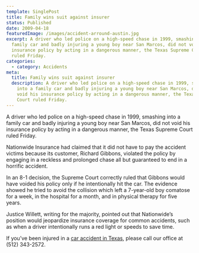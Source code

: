 ```yaml
---
template: SinglePost
title: Family wins suit against insurer
status: Published
date: 2009-04-18
featuredImage: /images/accident-arround-austin.jpg
excerpt: A driver who led police on a high-speed chase in 1999, smashing into a
  family car and badly injuring a young boy near San Marcos, did not void his
  insurance policy by acting in a dangerous manner, the Texas Supreme Court
  ruled Friday.
categories:
  - category: Accidents
meta:
  title: Family wins suit against insurer
  description: A driver who led police on a high-speed chase in 1999, smashing
    into a family car and badly injuring a young boy near San Marcos, did not
    void his insurance policy by acting in a dangerous manner, the Texas Supreme
    Court ruled Friday.
---
```

<!--StartFragment-->

A driver who led police on a high-speed chase in 1999, smashing into a family car and badly injuring a young boy near San Marcos, did not void his insurance policy by acting in a dangerous manner, the Texas Supreme Court ruled Friday.

Nationwide Insurance had claimed that it did not have to pay the accident victims because its customer, Richard Gibbons, violated the policy by engaging in a reckless and prolonged chase all but guaranteed to end in a horrific accident.

In an 8-1 decision, the Supreme Court correctly ruled that Gibbons would have voided his policy only if he intentionally hit the car. The evidence showed he tried to avoid the collision which left a 7-year-old boy comatose for a week, in the hospital for a month, and in physical therapy for five years.

Justice Willett, writing for the majority, pointed out that Nationwide’s position would jeopardize insurance coverage for common accidents, such as when a driver intentionally runs a red light or speeds to save time.

If you’ve been injured in a [car accident in Texas](https://www.austinaccidentlawyer.com/), please call our office at (512) 343-2572.

<!--EndFragment-->